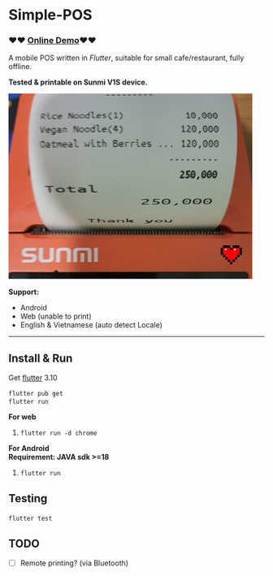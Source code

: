 # Simple-POS

### ❤️❤️ [Online Demo](https://tcd93.github.io/flutter-pos)❤️❤️

A mobile POS written in _Flutter_, suitable for small cafe/restaurant, fully offline.

**Tested & printable on **Sunmi V1S** device.**

![sunmi_v1s](.github/resource/print.jpg)

**Support:**

- Android
- Web (unable to print)
- English & Vietnamese (auto detect Locale)

---

## Install & Run

Get [flutter](https://flutter.dev/) 3.10

```
flutter pub get
flutter run
```

**For web**
1. `flutter run -d chrome`

**For Android**  
**Requirement: JAVA sdk >=18**
1. `flutter run`

## Testing
`flutter test`

## TODO
- [ ] Remote printing? (via Bluetooth)
